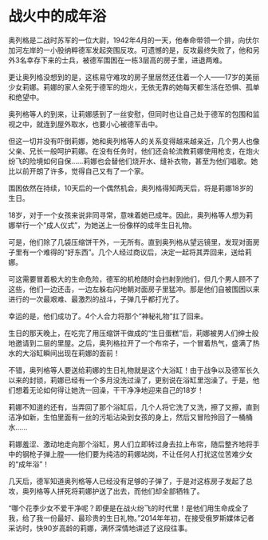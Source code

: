 # 战火中的成年浴

奥列格是二战时苏军的一位大尉，1942年4月的一天，他奉命带领一个排，向伏尔加河左岸的一小股纳粹德军发起突围反攻。可遗憾的是，反攻最终失败了，他和另外3名幸存下来的士兵，被德军围困在一栋3层高的房子里，进退两难。 

更让奥列格没想到的是，这栋易守难攻的房子里居然还住着一个人——17岁的美丽少女莉娜。莉娜的家人全死于德军的炮火，无依无靠的她每天都生活在恐惧、孤单和绝望中。 

奥列格等人的到来，让莉娜感到了一丝安慰，但同时也让自己处于德军的包围和监视之中，就连到屋外取水，也要小心被德军击中。 

但这一切并没有吓倒莉娜，她和奥列格等人的关系变得越来越亲近，几个男人也像父亲、兄长一般呵护莉娜。在没有任务时，他们还会轮流教莉娜使用枪支，在炮火纷飞的险境如何自保……莉娜也会替他们烧开水、缝补衣物，甚至为他们唱歌。她比以前开朗了许多，觉得自己又有了一个家。 

围困依然在持续，10天后的一个偶然机会，奥列格得知两天后，将是莉娜18岁的生日。 

18岁，对于一个女孩来说非同寻常，意味着她已成年。因此，奥列格等人想为莉娜举行一个“成人仪式”，为她送上一份像样的成年生日礼物。 

可是，他们除了几袋压缩饼干外，一无所有。直到奥列格从望远镜里，发现对面房子里有一个难得的“好东西”。几个人经过商议后，决定一起将其弄回来，送给莉娜。 

可这需要冒着极大的生命危险，德军的机枪随时会扫射到他们，但几个男人顾不了这些，他们一边还击，一边左躲右闪地朝对面房子里猛冲。那是他们自被围困以来进行的一次最艰难、最激烈的战斗，子弹几乎都打光了。 

幸运的是，他们成功了。4个人合力将那个“神秘礼物”扛了回来。 

生日的那天晚上，在吃完了用压缩饼干做成的“生日蛋糕”后，莉娜被男人们绅士般地邀请到二层的里屋。之后，奥列格拉开了一个布帘子，一个冒着热气，盛满了热水的大浴缸瞬间出现在莉娜的面前！ 

不错，奥列格等人要送给莉娜的生日礼物就是这个大浴缸！由于战争以及德军长久以来的封锁，莉娜已经有一个多月没洗过澡了，更别说在浴缸里泡澡了。于是，他们想着无论如何得让她洗一回澡，干干净净地迎来自己的18岁！ 

莉娜不知道的还有，当弄回了那个浴缸后，几个人将它洗了又洗，擦了又擦，直到洁净如新，生怕里面有一丝的污垢沾染到女孩的身上，然后又冒险拎回了一桶桶水…… 

莉娜羞涩、激动地走向那个浴缸，男人们立即转过身去拉上布帘，随后整齐地将手中的钢枪子弹上膛——他们要为纯洁的莉娜站岗，不让任何人打扰这位苦难少女的“成年浴”！ 

几天后，德军知道奥列格等人已经没有足够的子弹了，于是对这栋房子发起了总攻，奥列格等人拼死将莉娜护送了出去，而他们却全部牺牲了。 

“哪个花季少女不爱干净呢？即便是在战火纷飞的时代里！是他们用生命成全了我，给了我一份最好、最珍贵的生日礼物。”2014年年初，在接受俄罗斯媒体记者采访时，快90岁高龄的莉娜，满怀深情地讲述了这段往事。